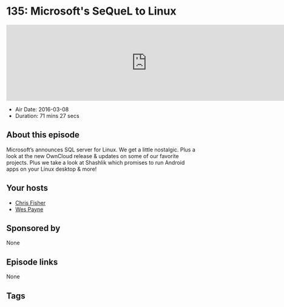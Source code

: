 # 135: Microsoft's SeQueL to Linux

<iframe src="https://player.fireside.fm/v2/RUkczH-V+ha8C9W9X?theme=dark" width="740" height="200" frameborder="0" scrolling="no"></iframe>

* Air Date: 2016-03-08
* Duration: 71 mins 27 secs

## About this episode

Microsoft’s announces SQL server for Linux. We get a little nostalgic. Plus a look at the new OwnCloud release & updates on some of our favorite projects. Plus we take a look at Shashlik which promises to run Android apps on your Linux desktop & more!

## Your hosts
* [Chris Fisher](https://linuxunplugged.com/hosts/chrislas)
* [Wes Payne](https://linuxunplugged.com/hosts/wes)

## Sponsored by

None



## Episode links

None



## Tags

